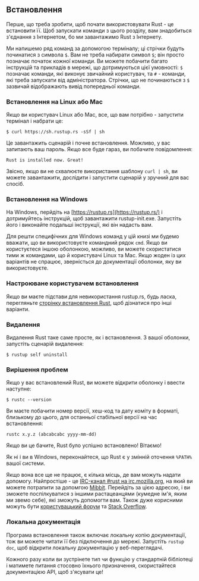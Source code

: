 ## Встановлення

Перше, що треба зробити, щоб почати використовувати Rust - це встановити її. Щоб 
запускати команди з цього розділу, вам знадобиться з'єднання з Інтернетом, бо 
ми завантажимо Rust з Інтернету.

Ми напишемо ряд команд за допомогою терміналу; ці стрічки будуть починатися з
символа `$`. Вам не треба набирати символ `$`; він просто позначає початок 
кожної команди. Ви можете побачити багато інструкцій та прикладів в мережі, що 
дотримуються цієї умовності: `$` позначає команди, які виконує звичайний 
користувач, та `#` - команди, які треба запускати від адміністратора. Стрічки, 
що не починаються з `$` зазвичай відображають вивід попередньої команди.

### Встановлення на Linux або Mac

Якщо ви користувач Linux або Mac, все, що вам потрібно - запустити термінал і 
набрати це:

```text
$ curl https://sh.rustup.rs -sSf | sh
```

Це завантажить сценарій і почне встановлення. Можливо, у вас запитають ваш 
пароль. Якщо все буде гараз, ви побачите повідомлення:

```text
Rust is installed now. Great!
```

Звісно, якщо ви не схвалюєте використання шаблону `curl | sh`, ви можете 
завантажити, дослідити і запустити сценарій у зручний для вас спосіб.

### Встановлення на Windows

На Windows, перйдіть на [https://rustup.rs](https://rustup.rs/)<!-- ignore --> 
і дотримуйтесь інструкцій, щоб завантажити rustup-init.exe. Запустіть його і 
виконайте подальші інструкції, які він надасть вам.

Для решти специфічних для Windows команд у цій книзі ми будемо вважати, що ви 
використовуєте командний рядок `cmd`. Якщо ви користуєтеся іншою оболонкою, 
можливо, ви можете скористатися тими ж командами, що й користувачі Linux та Mac. 
Якщо жоден із цих варіантів не спрацює, зверністься до документації оболонки, 
яку ви використовуєте.

### Настроюване користувачем встановлення

Якщо ви маєте підстави для невикористання rustup.rs, будь ласка, перегляньте 
[сторінку встановлення Rust](https://www.rust-lang.org/install.html), щоб 
дізнатися про інші варіанти.

### Видалення

Видалення Rust таке саме просте, як і встановлення. З вашої оболонки, запустіть 
сценарій видалення:

```text
$ rustup self uninstall
```

### Вирішення проблем

Якщо у вас встановлений Rust, ви можете відкрити оболонку і ввести наступне:

```text
$ rustc --version
```

Ви маєте побачити номер версії, хеш-код та дату коміту в форматі, близькому до 
цього, для останньої стабільної версії на час встановлення:

```text
rustc x.y.z (abcabcabc yyyy-mm-dd)
```

Якщо ви це бачите, Rust було успішно встановлено! Вітаємо!

Як ні і ви в Windows, переконайтеся, що Rust є у змінній оточення `%PATH%` вашої 
системи.

Якщо вона все ще не працює, є кілька місць, де вам можуть надати допомогу. 
Найпростіше - це [IRC-канал #rust на irc.mozilla.org][irc]<!-- ignore -->, на 
який ви можете потрапити за допомгою [Mibbit][mibbit]. Перейдіть за цією 
адресою, і ви зможете поспілкуватися з іншими растацеанцями (кумедне ім'я, яким 
ми звемо себе), які зможуть допомогти вам. Також дуже корисними можуть бути 
[користувацький форум][users] та [Stack Overflow][stackoverflow].

[irc]: irc://irc.mozilla.org/#rust
[mibbit]: http://chat.mibbit.com/?server=irc.mozilla.org&channel=%23rust
[users]: https://users.rust-lang.org/
[stackoverflow]: http://stackoverflow.com/questions/tagged/rust

### Локальна документація

Програма встановлення також включає локальну копію документації, тож ви можете 
читати її без підключення до мережі. Запустіть `rustup doc`, щоб відкрити 
локальну документацію у веб-переглядачі.

Кожного разу коли ви зустрінете тип чи функцію у стандартній бібліотеці і 
матимете питання стосовно їхнього призначення, скористайтеся документацією API,
щоб з'ясувати це!
